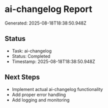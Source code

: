 # ai-changelog Report

Generated: 2025-08-18T18:38:50.948Z

## Status
- Task: ai-changelog
- Status: Completed
- Timestamp: 2025-08-18T18:38:50.948Z

## Next Steps
- Implement actual ai-changelog functionality
- Add proper error handling
- Add logging and monitoring
